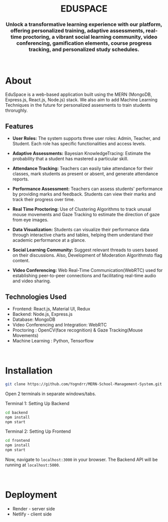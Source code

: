 <h1 align="center">
    EDUSPACE
</h1>

<h3 align="center">
Unlock a transformative learning experience with our platform, offering personalized training, adaptive assessments, real-time proctoring, a vibrant social learning community, video conferencing, gamification elements, course progress tracking, and personalized study schedules.
</h3>

<br>

# About

EduSpace is a web-based application built using the MERN (MongoDB, Express.js, React.js, Node.js) stack. We also aim to add Machine Learning Techniques in the future for personalized assesments to train students throrughly.

## Features

- **User Roles:** The system supports three user roles: Admin, Teacher, and Student. Each role has specific functionalities and access levels.

<!-- - **Admin Dashboard:** Administrators can add new students and teachers, create classes and subjects, manage user accounts, and oversee system settings. -->

- **Adaptive Assessments:** Bayesian KnowledgeTracing: Estimate the probability that a student has mastered a particular skill.

- **Attendance Tracking:** Teachers can easily take attendance for their classes, mark students as present or absent, and generate attendance reports.

- **Performance Assessment:** Teachers can assess students' performance by providing marks and feedback. Students can view their marks and track their progress over time.

- **Real Time Proctoring:** Use of Clustering Algorithms to track unusal mouse movements and Gaze Tracking to estimate the direction of gaze from eye images.

- **Data Visualization:** Students can visualize their performance data through interactive charts and tables, helping them understand their academic performance at a glance.

- **Social Learning Community:** Suggest relevant threads to users based on their discussions. Also, Development of Moderation Algorithmsto flag content.

- **Video Conferencing:** Web Real-Time Communication(WebRTC) used for establishing peer-to-peer connections and facilitating real-time audio and video sharing.

## Technologies Used

- Frontend: React.js, Material UI, Redux
- Backend: Node.js, Express.js
- Database: MongoDB
- Video Conferencing and Integration: WebRTC
- Proctoring : OpenCV(face recognition) & Gaze Tracking(Mouse Movements)
- Machine Learning : Python, Tensorflow

<br>

# Installation

```sh
git clone https://github.com/Yogndrr/MERN-School-Management-System.git
```
Open 2 terminals in separate windows/tabs.

Terminal 1: Setting Up Backend 
```sh
cd backend
npm install
npm start
```

Terminal 2: Setting Up Frontend
```sh
cd frontend
npm install
npm start
```
Now, navigate to `localhost:3000` in your browser. 
The Backend API will be running at `localhost:5000`.

<br>

# Deployment
* Render - server side
* Netlify - client side

